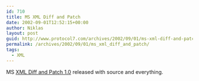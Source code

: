 ```yaml
---
id: 710
title: MS XML Diff and Patch
date: 2002-09-01T12:52:15+00:00
author: Niklas
layout: post
guid: http://www.protocol7.com/archives/2002/09/01/ms-xml-diff-and-patch/
permalink: /archives/2002/09/01/ms_xml_diff_and_patch/
tags:
  - XML
---
```

<div class='microid-42d9f85b04d9ae3e689c6d1dcefdd232bc001bfb'>
  <p>
    MS <a href="http://www.gotdotnet.com/team/xmltools/">XML Diff and Patch 1.0</a> released with source and everything.
  </p>
</div>